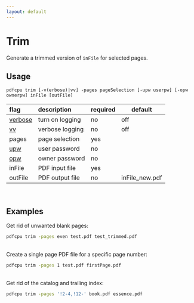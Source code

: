 ```yaml
---
layout: default
---
```


# Trim

Generate a trimmed version of `inFile` for selected pages.

## Usage

```
pdfcpu trim [-v(erbose)|vv] -pages pageSelection [-upw userpw] [-opw ownerpw] inFile [outFile]
```

| flag                             | description     | required | default
|:---------------------------------|:----------------|:---------|--------
| [verbose](../getting_started.md) | turn on logging | no       | off
| [vv](../getting_started.md)      | verbose logging | no       | off
| pages                            | page selection  | yes
| [upw](../getting_started.md)     | user password   | no
| [opw](../getting_started.md)     | owner password  | no
| inFile                           | PDF input file  | yes
| outFile                          | PDF output file | no        | inFile_new.pdf

<br>

## Examples

Get rid of unwanted blank pages:

```sh
pdfcpu trim -pages even test.pdf test_trimmed.pdf
```

<br>
Create a single page PDF file for a specific page number:

```sh
pdfcpu trim -pages 1 test.pdf firstPage.pdf
```

<br>
Get rid of the catalog and trailing index:

```sh
pdfcpu trim -pages '!2-4,!12-' book.pdf essence.pdf
```